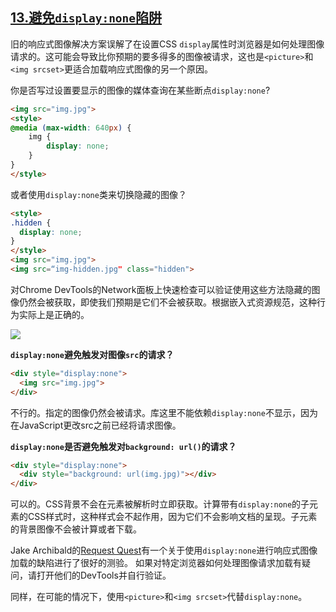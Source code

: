 ## [13.避免```display:none```陷阱](https://images.guide/#display-none-trap)

旧的响应式图像解决方案误解了在设置CSS ```display```属性时浏览器是如何处理图像请求的。这可能会导致比你预期的要多得多的图像被请求，这也是```<picture>```和```<img srcset>```更适合加载响应式图像的另一个原因。

你是否写过设置要显示的图像的媒体查询在某些断点```display:none```?

```HTML
<img src="img.jpg">
<style>
@media (max-width: 640px) {
    img {
        display: none;
    }
}
</style>
```

或者使用```display:none```类来切换隐藏的图像？

```HTML
<style>
.hidden {
  display: none;
}
</style>
<img src="img.jpg">
<img src=“img-hidden.jpg" class="hidden">
```

对Chrome DevTools的Network面板上快速检查可以验证使用这些方法隐藏的图像仍然会被获取，即使我们预期是它们不会被获取。根据嵌入式资源规范，这种行为实际上是正确的。

![](https://yylifen.github.io/images.guide/images/display-none-images-large.jpg)

**```display:none```避免触发对图像```src```的请求？**

```HTML
<div style="display:none">
  <img src="img.jpg">
</div>
```

不行的。指定的图像仍然会被请求。库这里不能依赖```display:none```不显示，因为在JavaScript更改src之前已经将请求图像。

**```display:none```是否避免触发对```background: url()```的请求？**

```HTML
<div style="display:none">
  <div style="background: url(img.jpg)"></div>
</div>
```

可以的。CSS背景不会在元素被解析时立即获取。计算带有```display:none```的子元素的CSS样式时，这种样式会不起作用，因为它们不会影响文档的呈现。子元素的背景图像不会被计算或者下载。

Jake Archibald的[Request Quest](https://jakearchibald.github.io/request-quest/)有一个关于使用```display:none```进行响应式图像加载的缺陷进行了很好的测验。 如果对特定浏览器如何处理图像请求加载有疑问，请打开他们的DevTools并自行验证。

同样，在可能的情况下，使用```<picture>```和```<img srcset>```代替```display:none```。
